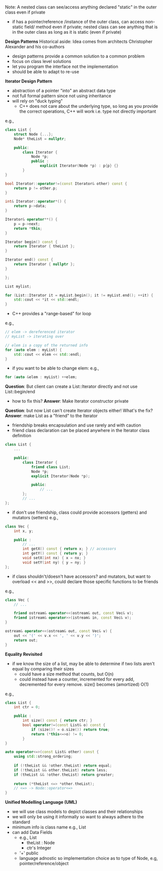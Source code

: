Note: A nested class can see/access anything declared "static" in the outer class even if private 
- if has a pointer/reference /instance of the outer class, can access non-static field/ method even if private; nested class can see anything that is in the outer class as long as it is static (even if private)

**Design Patterns**
Historical aside: Idea comes from architects Christopher Alexander and his co-authors
- design patterns provide a common solution to a common problem 
- focus on class level solutions 
- let you program the interface not the implementation 
- should be able to adapt to re-use 

**Iterator Design Pattern**
- abstraction of a pointer "into" an abstract data type
- not full formal pattern since not using inheritance 
- will rely on "duck typing"
	- C++ does not care about the underlying type, so long as you provide the correct operations, C++ will work i.e. type not directly important

e.g., 
```C++
class List {
	struct Node {...};
	Node* theList = nullptr;

	public: 
		class Iterator {
			Node *p;
			public :
				explicit Iterator(Node *p) : p{p} {}
		}
}

bool Iterator::operator!=(const Iterator& other) const {
	return p != other.p; 
}

int& Iterator::operator*() {
	return p->data; 
}

Iterator& operator**() { 
	p = p->next;
	return *this;
}

Iterator begin() const {
	return Iterator { theList };
}

Iterator end() const {
	return Iterator { nullptr };
}

}; 
```


```C++
List mylist;

for (List::Iterator it = myList.begin(); it != myList.end(); ++it) {
	std::cout << *it << std::endl;
} 
```
- C++ provides a "range-based" for loop

e.g., 
```C++
// elem -> dereferenced iterator 
// myList -> iterating over 

// elem is a copy of the returned info 
for (auto elem : myList) {
	std::cout << elem << std::endl;
}
```
- if you want to be able to change elem:
e.g., 
```C++ 
for (auto &elem : myList) ++elem; 
```

**Question**: But client can create a List::Iterator directly and not use List::begin/end 
- how to fix this?
**Answer**: Make Iterator constructor private 

**Question**: but now List can't create Iterator objects either! What's the fix?
**Answer**: make List as a "friend" to the Iterator 
- friendship breaks encapsulation and use rarely and with caution 
- friend class declaration can be placed anywhere in the Iterator class definition 

```C++
class List {
	...

	public: 
		class Iterator {
			friend class List;
			Node *p;
			explicit Iterator(Node *p);

			public:
				// ...
		};
		// ...
};
```

- if don't use friendship, class could provide accessors (getters) and mutators (setters)
e.g., 
```C++
class Vec {
	int x, y;

	public :
		// ...
		int getX() const { return x; } // accessors 
		int getY() const { return y; } 
		void setX(int nx) { x = nx; }
		void setY(int ny) { y = ny; }
};
```
- if class shouldn't/doesn't have accessors? and mutators, but want to overload << and >>, could declare those specific functions to be friends

e.g., 
```C++
class Vec {
	// ... 

	friend ostream& operator<<(ostream& out, const Vec& v);
	friend istream& operator>>(istream& in, const Vec& v);
}
```

```C++
ostream& operator<<(ostream& out, const Vec& v) {
	out << '(' << v.x << ', ' << v.y << ')';
	return out;
}
```

**Equality Revisited**
- if we know the size of a list, may be able to determine if two lists aren't equal by comparing their sizes 
	- could have a size method that counts, but O(n)
	- could instead have a counter, incremented for every add, decremented for every remove. size() becomes (amortized) O(1)

e.g., 
```C++ 
class List {
	int ctr = 0;

	public :
		int size() const { return ctr; }
		bool operator!=(const List& o) const {
			if (size()! = o.size()) return true; 
			return (*this<=>o) != 0;
		}
}

auto operator<=>(const List& other) const {
	using std::strong_ordering; 
	
	if (!theList && !other.theList) return equal;
	if (!theList && other.theList) return less;
	if (theList && !other.theList) return greater;
	
	return (*theList <=> *other.theList);
	// <=> -> Node::operator<=>
}
```

**Unified Modelling Language (UML)**
- we will use class models to depict classes and their relationships 
- we will only be using it informally so want to always adhere to the standard 
- minimum info is class name e.g., List 
- can add Data Fields 
	- e.g., List 
		- theList : Node 
		- ctr's Integer 
	- '+' public 
	- language adnostic so implementation choice as to type of Node, e.g, pointer/reference/object 